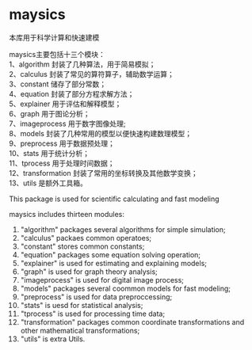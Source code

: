 # maysics
本库用于科学计算和快速建模

maysics主要包括十三个模块：<br/>
1、algorithm 封装了几种算法，用于简易模拟；<br/>
2、calculus 封装了常见的算符算子，辅助数学运算；<br/>
3、constant 储存了部分常数；<br/>
4、equation 封装了部分方程求解方法；<br/>
5、explainer 用于评估和解释模型；<br/>
6、graph 用于图论分析；<br/>
7、imageprocess 用于数字图像处理;<br/>
8、models 封装了几种常用的模型以便快速构建数理模型；<br/>
9、preprocess 用于数据预处理；<br/>
10、stats 用于统计分析；<br/>
11、tprocess 用于处理时间数据；<br/>
12、transformation 封装了常用的坐标转换及其他数学变换；<br/>
13、utils 是额外工具箱。<br/>


This package is used for scientific calculating and fast modeling

maysics includes thirteen modules:<br/>
1. "algorithm" packages several algorithms for simple simulation;<br/>
2. "calculus" packaes common operatoes;<br/>
3. "constant" stores common constants;<br/>
4. "equation" packages some equation solving operation;<br/>
5. "explainer" is used for estimating and explaining models;<br/>
6. "graph" is used for graph theory analysis;<br/>
7. "imageprocess" is used for digital image process;<br/>
7. "models" packages several coommon models for fast modeling;<br/>
8. "preprocess" is used for data preproccessing;<br/>
9. "stats" is uesd for statistical analysis;<br/>
10. "tprocess" is used for processing time data;<br/>
11. "transformation" packages common coordinate transformations and other mathematical transformations;<br/>
12. "utils" is extra Utils.